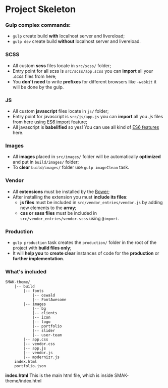 # Project Skeleton

### Gulp complex commands:
* `gulp` create build **with** localhost server and livereload;
* `gulp dev` create build **without** localhost server and livereload.

### SCSS
* All custom **scss** files locate in `src/scss/` folder;
* Entry point for all scss is `src/scss/app.scss` you can **import** all your *.scss* files from here;
* You **don't need** to write **prefixes** for different browsers like `-webkit` it will be done by the gulp.

### JS
* All custom **javascript** files locate in `js/` folder;
* Entry point for javascript is `src/js/app.js` you can **import** all you *.js* files from here using [ES6 import](https://developer.mozilla.org/en-US/docs/Web/JavaScript/Reference/Statements/import) feature;
* All javascript is **babelified** so yes! You can use all kind of [ES6 features](https://babeljs.io/docs/learn-es2015/) here.

### Images
* All **images** placed in `src/images/` folder will be automatically **optimized** and put in `build/images/` folder;
* To **clear** `build/images/` folder use `gulp imageClean` task.

### Vendor
* All **extensions** must be installed by the [Bower](http://bower.io/#install-packages);
* After installing the extension you must **include its files**:
  * **js files** must be included in `src/vendor_entries/vendor.js` by adding new elements to the **array**;
  * **css or sass files** must be included in `src/vendor_entries/vendor.scss` using `@import`.

### Production
* `gulp production` task creates the `production/` folder in the root of the project with **build files only**;
* It will **help you** to **create clear** instances of code for the **production** or **further implementation**.

### What's included
```
SMAK-theme/
    |-- build
        |-- fonts
            |-- oswald
            |-- FontAwesome
        |-- images
            |-- bg
            |-- clients
            |-- icon
            |-- logo
            |-- portfolio
            |-- slider
            |-- user-team
        |-- app.css
        |-- vendor.css
        |-- app.js
        |-- vendor.js
        |-- modernizr.js
    index.html
    portfolio.json
```
**index.html**
This is the main html file, which is inside SMAK-theme/index.html